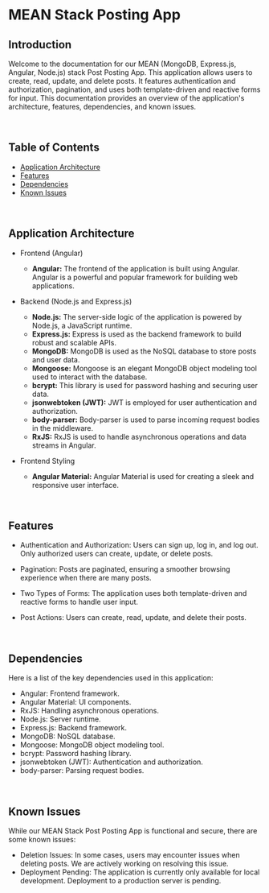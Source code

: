 # MEAN Stack Posting App

## Introduction
Welcome to the documentation for our MEAN (MongoDB, Express.js, Angular, Node.js) stack Post Posting App. This application allows users to create, read, update, and delete posts. It features authentication and authorization, pagination, and uses both template-driven and reactive forms for input. This documentation provides an overview of the application's architecture, features, dependencies, and known issues.


<br />

## Table of Contents
* [Application Architecture](https://github.com/umangutkarsh/myPosts-app/tree/main#application-architecture)
* [Features](https://github.com/umangutkarsh/myPosts-app/tree/main#features)
* [Dependencies](https://github.com/umangutkarsh/myPosts-app/tree/main#dependencies)
* [Known Issues](https://github.com/umangutkarsh/myPosts-app/tree/main#known-issues)
  

<br />

## Application Architecture
* Frontend (Angular)
  * **Angular:** The frontend of the application is built using Angular. Angular is a powerful and popular framework for building web applications.

* Backend (Node.js and Express.js)
  * **Node.js:** The server-side logic of the application is powered by Node.js, a JavaScript runtime.
  * **Express.js:** Express is used as the backend framework to build robust and scalable APIs.
  * **MongoDB:** MongoDB is used as the NoSQL database to store posts and user data.
  * **Mongoose:** Mongoose is an elegant MongoDB object modeling tool used to interact with the database.
  * **bcrypt:** This library is used for password hashing and securing user data.
  * **jsonwebtoken (JWT):** JWT is employed for user authentication and authorization.
  * **body-parser:** Body-parser is used to parse incoming request bodies in the middleware.
  * **RxJS:** RxJS is used to handle asynchronous operations and data streams in Angular.

* Frontend Styling
  * **Angular Material:** Angular Material is used for creating a sleek and responsive user interface.


<br />

## Features
* Authentication and Authorization: Users can sign up, log in, and log out. Only authorized users can create, update, or delete posts.

* Pagination: Posts are paginated, ensuring a smoother browsing experience when there are many posts.

* Two Types of Forms: The application uses both template-driven and reactive forms to handle user input.

* Post Actions: Users can create, read, update, and delete their posts.


<br />

## Dependencies
Here is a list of the key dependencies used in this application:

* Angular: Frontend framework.
* Angular Material: UI components.
* RxJS: Handling asynchronous operations.
* Node.js: Server runtime.
* Express.js: Backend framework.
* MongoDB: NoSQL database.
* Mongoose: MongoDB object modeling tool.
* bcrypt: Password hashing library.
* jsonwebtoken (JWT): Authentication and authorization.
* body-parser: Parsing request bodies.

<br />


## Known Issues
While our MEAN Stack Post Posting App is functional and secure, there are some known issues:

* Deletion Issues: In some cases, users may encounter issues when deleting posts. We are actively working on resolving this issue.
* Deployment Pending: The application is currently only available for local development. Deployment to a production server is pending.

